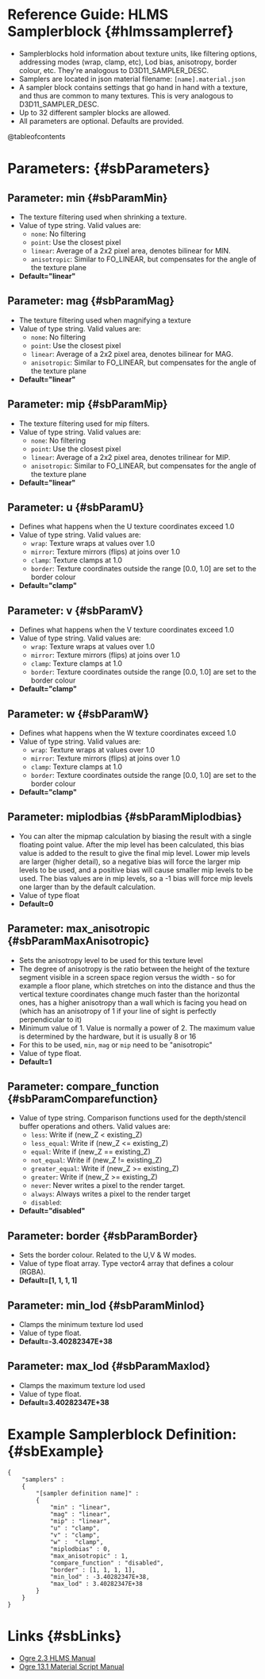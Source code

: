 
Reference Guide: HLMS Samplerblock {#hlmssamplerref}
==================================

- Samplerblocks hold information about texture units, like filtering options, addressing modes (wrap, clamp, etc), Lod bias, anisotropy, border colour, etc. They're analogous to D3D11_SAMPLER_DESC.
- Samplers are located in json material filename: `[name].material.json`
- A sampler block contains settings that go hand in hand with a texture, and thus are common to many textures. This is very analogous to D3D11_SAMPLER_DESC.
- Up to 32 different sampler blocks are allowed.
- All parameters are optional. Defaults are provided.

@tableofcontents

# Parameters: {#sbParameters}

## Parameter: min {#sbParamMin}
- The texture filtering used when shrinking a texture.
- Value of type string. Valid values are:
    - `none`: No filtering
    - `point`: Use the closest pixel
    - `linear`: Average of a 2x2 pixel area, denotes bilinear for MIN.
    - `anisotropic`: Similar to FO_LINEAR, but compensates for the angle of the texture plane
- **Default="linear"**

## Parameter: mag {#sbParamMag}
- The texture filtering used when magnifying a texture
- Value of type string. Valid values are:
    - `none`: No filtering
    - `point`: Use the closest pixel
    - `linear`: Average of a 2x2 pixel area, denotes bilinear for MAG.
    - `anisotropic`: Similar to FO_LINEAR, but compensates for the angle of the texture plane
- **Default="linear"**

## Parameter: mip {#sbParamMip}
- The texture filtering used for mip filters.
- Value of type string. Valid values are:
    - `none`: No filtering
    - `point`: Use the closest pixel
    - `linear`: Average of a 2x2 pixel area, denotes trilinear for MIP.
    - `anisotropic`: Similar to FO_LINEAR, but compensates for the angle of the texture plane
- **Default="linear"**

## Parameter: u {#sbParamU}
- Defines what happens when the U texture coordinates exceed 1.0
- Value of type string. Valid values are:
    - `wrap`: Texture wraps at values over 1.0
    - `mirror`: Texture mirrors (flips) at joins over 1.0
    - `clamp`: Texture clamps at 1.0
    - `border`: Texture coordinates outside the range [0.0, 1.0] are set to the border colour
- **Default="clamp"**

## Parameter: v {#sbParamV}
- Defines what happens when the V texture coordinates exceed 1.0
- Value of type string. Valid values are:
  - `wrap`: Texture wraps at values over 1.0
  - `mirror`: Texture mirrors (flips) at joins over 1.0
  - `clamp`: Texture clamps at 1.0
  - `border`: Texture coordinates outside the range [0.0, 1.0] are set to the border colour
- **Default="clamp"**
  
## Parameter: w {#sbParamW}
- Defines what happens when the W texture coordinates exceed 1.0
- Value of type string. Valid values are:
  - `wrap`: Texture wraps at values over 1.0
  - `mirror`: Texture mirrors (flips) at joins over 1.0
  - `clamp`: Texture clamps at 1.0
  - `border`: Texture coordinates outside the range [0.0, 1.0] are set to the border colour
- **Default="clamp"**
  
## Parameter: miplodbias {#sbParamMiplodbias}
- You can alter the mipmap calculation by biasing the result with a single floating point value. After the mip level has been calculated, this bias value is added to the result to give the final mip level. Lower mip levels are larger (higher detail), so a negative bias will force the larger mip levels to be used, and a positive bias will cause smaller mip levels to be used. The bias values are in mip levels, so a -1 bias will force mip levels one larger than by the default calculation.
- Value of type float
- **Default=0**
  
## Parameter: max_anisotropic {#sbParamMaxAnisotropic}
- Sets the anisotropy level to be used for this texture level
- The degree of anisotropy is the ratio between the height of the texture segment visible in a screen space region versus the width - so for example a floor plane, which stretches on into the distance and thus the vertical texture coordinates change much faster than the horizontal ones, has a higher anisotropy than a wall which is facing you head on (which has an anisotropy of 1 if your line of sight is perfectly perpendicular to it)
- Minimum value of 1. Value is normally a power of 2. The maximum value is determined by the hardware, but it is usually 8 or 16
- For this to be used, `min`, `mag` or `mip` need to be "anisotropic"
- Value of type float.
- **Default=1**
  
## Parameter: compare_function {#sbParamComparefunction}
- Value of type string. Comparison functions used for the depth/stencil buffer operations and others. Valid values are:
    - `less`: Write if (new_Z < existing_Z)
    - `less_equal`: Write if (new_Z <= existing_Z) 
    - `equal`: Write if (new_Z == existing_Z) 
    - `not_equal`: Write if (new_Z != existing_Z) 
    - `greater_equal`: Write if (new_Z >= existing_Z)
    - `greater`: Write if (new_Z >= existing_Z)
    - `never`: Never writes a pixel to the render target. 
    - `always`: Always writes a pixel to the render target
    - `disabled`:
- **Default="disabled"**

## Parameter: border {#sbParamBorder}
- Sets the border colour. Related to the U,V & W modes.
- Value of type float array. Type vector4 array that defines a colour (RGBA).
- **Default=[1, 1, 1, 1]**

## Parameter: min_lod {#sbParamMinlod}
- Clamps the minimum texture lod used
- Value of type float.
- **Default=-3.40282347E+38**

## Parameter: max_lod {#sbParamMaxlod}
- Clamps the maximum texture lod used
- Value of type float.
- **Default=3.40282347E+38**

# Example Samplerblock Definition: {#sbExample}
```
{
    "samplers" :
    {
        "[sampler definition name]" :
        {
            "min" : "linear",
            "mag" : "linear",
            "mip" : "linear",
            "u" : "clamp",
            "v" : "clamp",
            "w" :  "clamp",
            "miplodbias" : 0,
            "max_anisotropic" : 1,
            "compare_function" : "disabled",
            "border" : [1, 1, 1, 1],
            "min_lod" : -3.40282347E+38,
            "max_lod" : 3.40282347E+38
        }
    }
}
```

# Links {#sbLinks}
- [Ogre 2.3 HLMS Manual](https://ogrecave.github.io/ogre-next/api/2.3/hlms.html)
- [Ogre 13.1 Material Script Manual](https://ogrecave.github.io/ogre/api/latest/_material-_scripts.html#SEC23)